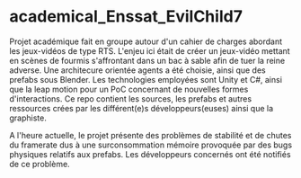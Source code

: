# academical_Enssat_EvilChild7
Projet académique fait en groupe autour d'un cahier de charges abordant les jeux-vidéos de type RTS.
L'enjeu ici était de créer un jeux-vidéo mettant en scènes de fourmis s'affrontant dans un bac à sable afin de tuer la reine adverse.
Une architecure orientée agents a été choisie, ainsi que des prefabs sous Blender.
Les technologies employées sont Unity et C#, ainsi que la leap motion pour un PoC concernant de nouvelles formes d'interactions.
Ce repo contient les sources, les prefabs et autres ressources crées par les différent(e)s développeurs(euses) ainsi que la graphiste.

A l'heure actuelle, le projet présente des problèmes de stabilité et de chutes du framerate dus à une surconsommation mémoire provoquée par des bugs physiques relatifs aux prefabs. Les développeurs concernés ont été notifiés de ce problème.
